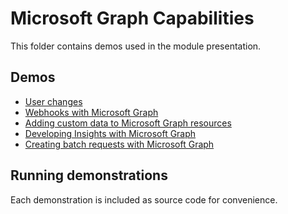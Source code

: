 # Microsoft Graph Capabilities

This folder contains demos used in the module presentation.

## Demos

- [User changes](./01-user-changes)
- [Webhooks with Microsoft Graph](./02-webhooks)
- [Adding custom data to Microsoft Graph resources](./03-custom-data)
- [Developing Insights with Microsoft Graph](./04-insights)
- [Creating batch requests with Microsoft Graph](./05-batch)

## Running demonstrations

Each demonstration is included as source code for convenience.